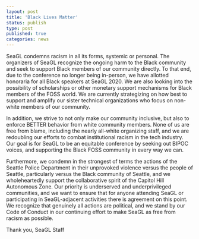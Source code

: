 ```yaml
---
layout: post
title: 'Black Lives Matter'
status: publish
type: post
published: true
categories: news
---
```


SeaGL condemns racism in all its forms, systemic or personal.  The organizers of SeaGL recognize the ongoing harm to the Black community and seek to support Black members of our community directly.  To that end, due to the conference no longer being in-person, we have allotted honoraria for all Black speakers at SeaGL 2020.  We are also looking into the possibility of scholarships or other monetary support mechanisms for Black members of the FOSS world.  We are currently strategizing on how best to support and amplify our sister technical organizations who focus on non-white members of our community.

In addition, we strive to not only make our community inclusive, but also to enforce BETTER behavior from white community members.  None of us are free from blame, including the nearly all-white organizing staff, and we are redoubling our efforts to combat institutional racism in the tech industry. Our goal is for SeaGL to be an equitable conference by seeking out BIPOC voices, and supporting the Black FOSS community in every way we can.

Furthermore, we condemn in the strongest of terms the actions of the Seattle Police Department in their unprovoked violence versus the people of Seattle, particularly versus the Black community of Seattle, and we wholeheartedly support the collaborative spirit of the Capitol Hill Autonomous Zone. Our priority is underserved and underprivileged communities, and we want to ensure that for anyone attending SeaGL or participating in SeaGL-adjacent activities there is agreement on this point.  We recognize that genuinely all actions are political, and we stand by our Code of Conduct in our continuing effort to make SeaGL as free from racism as possible.

Thank you,
SeaGL Staff

